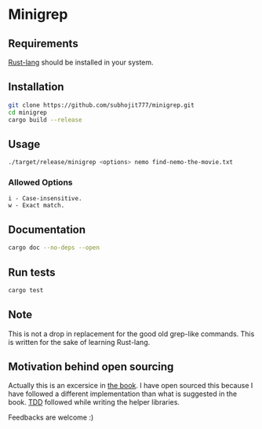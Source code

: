 # Minigrep

## Requirements
[Rust-lang](https://www.rust-lang.org/en-US/install.html) should be installed in
your system.

## Installation
```sh
git clone https://github.com/subhojit777/minigrep.git
cd minigrep
cargo build --release
```

## Usage
```sh
./target/release/minigrep <options> nemo find-nemo-the-movie.txt
```

### Allowed Options
```
i - Case-insensitive.
w - Exact match.
```

## Documentation
```sh
cargo doc --no-deps --open
```

## Run tests
```sh
cargo test
```

## Note
This is not a drop in replacement for the good old grep-like commands. This is
written for the sake of learning Rust-lang.

## Motivation behind open sourcing
Actually this is an excersice in [the book](https://doc.rust-lang.org/book/second-edition/ch12-00-an-io-project.html).
I have open sourced this because I have followed a different implementation than
what is suggested in the book. [TDD](https://en.wikipedia.org/wiki/Test-driven_development)
followed while writing the helper libraries.

Feedbacks are welcome :)
